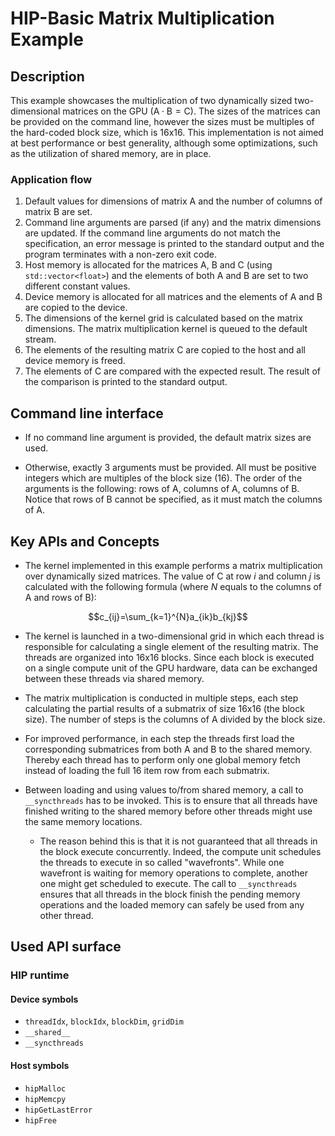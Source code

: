 # HIP-Basic Matrix Multiplication Example

## Description

This example showcases the multiplication of two dynamically sized two-dimensional matrices on the GPU ($\mathrm{A \cdot B=C}$). The sizes of the matrices can be provided on the command line, however the sizes must be multiples of the hard-coded block size, which is 16x16. This implementation is not aimed at best performance or best generality, although some optimizations, such as the utilization of shared memory, are in place.

### Application flow

1. Default values for dimensions of matrix $\mathrm{A}$ and the number of columns of matrix $\mathrm{B}$ are set.
2. Command line arguments are parsed (if any) and the matrix dimensions are updated. If the command line arguments do not match the specification, an error message is printed to the standard output and the program terminates with a non-zero exit code.
3. Host memory is allocated for the matrices $\mathrm{A}$, $\mathrm{B}$ and $\mathrm{C}$ (using `std::vector<float>`) and the elements of both $\mathrm{A}$ and $\mathrm{B}$ are set to two different constant values.
4. Device memory is allocated for all matrices and the elements of $\mathrm{A}$ and $\mathrm{B}$ are copied to the device.
5. The dimensions of the kernel grid is calculated based on the matrix dimensions. The matrix multiplication kernel is queued to the default stream.
6. The elements of the resulting matrix $\mathrm{C}$ are copied to the host and all device memory is freed.
7. The elements of $\mathrm{C}$ are compared with the expected result. The result of the comparison is printed to the standard output.

## Command line interface

- If no command line argument is provided, the default matrix sizes are used.

- Otherwise, exactly 3 arguments must be provided. All must be positive integers which are multiples of the block size (16). The order of the arguments is the following: rows of $\mathrm{A}$, columns of $\mathrm{A}$, columns of $\mathrm{B}$. Notice that rows of $\mathrm{B}$ cannot be specified, as it must match the columns of $\mathrm{A}$.

## Key APIs and Concepts

- The kernel implemented in this example performs a matrix multiplication over dynamically sized matrices. The value of $\mathrm{C}$ at row $i$ and column $j$ is calculated with the following formula (where $N$ equals to the columns of $\mathrm{A}$ and rows of $\mathrm{B}$):

$$c_{ij}=\sum_{k=1}^{N}a_{ik}b_{kj}$$

- The kernel is launched in a two-dimensional grid in which each thread is responsible for calculating a single element of the resulting matrix. The threads are organized into 16x16 blocks. Since each block is executed on a single compute unit of the GPU hardware, data can be exchanged between these threads via shared memory.

- The matrix multiplication is conducted in multiple steps, each step calculating the partial results of a submatrix of size 16x16 (the block size). The number of steps is the columns of $\mathrm{A}$ divided by the block size.

- For improved performance, in each step the threads first load the corresponding submatrices from both $\mathrm{A}$ and $\mathrm{B}$ to the shared memory. Thereby each thread has to perform only one global memory fetch instead of loading the full 16 item row from each submatrix.

- Between loading and using values to/from shared memory, a call to `__syncthreads` has to be invoked. This is to ensure that all threads have finished writing to the shared memory before other threads might use the same memory locations.

  - The reason behind this is that it is not guaranteed that all threads in the block execute concurrently. Indeed, the compute unit schedules the threads to execute in so called "wavefronts". While one wavefront is waiting for memory operations to complete, another one might get scheduled to execute. The call to `__syncthreads` ensures that all threads in the block finish the pending memory operations and the loaded memory can safely be used from any other thread.

## Used API surface

### HIP runtime

#### Device symbols

- `threadIdx`, `blockIdx`, `blockDim`, `gridDim`
- `__shared__`
- `__syncthreads`

#### Host symbols

- `hipMalloc`
- `hipMemcpy`
- `hipGetLastError`
- `hipFree`
